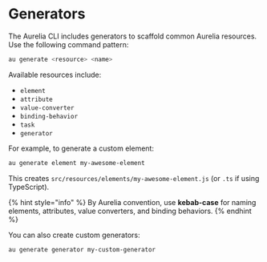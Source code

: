 # Generators

The Aurelia CLI includes generators to scaffold common Aurelia resources. Use the following command pattern:

```bash
au generate <resource> <name>
```

Available resources include:

* `element`
* `attribute`
* `value-converter`
* `binding-behavior`
* `task`
* `generator`

For example, to generate a custom element:

```bash
au generate element my-awesome-element
```

This creates `src/resources/elements/my-awesome-element.js` (or `.ts` if using TypeScript).

{% hint style="info" %}
By Aurelia convention, use **kebab-case** for naming elements, attributes, value converters, and binding behaviors.
{% endhint %}

You can also create custom generators:

```bash
au generate generator my-custom-generator
```

